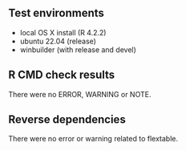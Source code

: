 ## Test environments

- local OS X install (R 4.2.2)
- ubuntu 22.04 (release)
- winbuilder (with release and devel) 

## R CMD check results

There were no ERROR, WARNING or NOTE.

## Reverse dependencies

There were no error or warning related to flextable.

